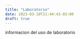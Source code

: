 ```yaml
---
title: "Laboratorio"
date: 2023-03-10T21:44:43-03:00
draft: true
---
```


informacion del uso de laboratorio
